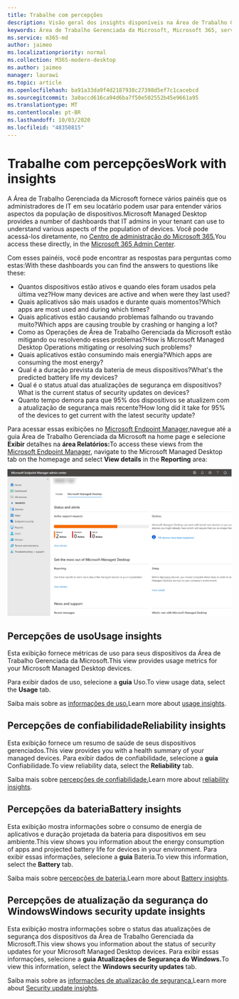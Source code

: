 ```yaml
---
title: Trabalhe com percepções
description: Visão geral dos insights disponíveis na Área de Trabalho Gerenciada da Microsoft
keywords: Área de Trabalho Gerenciada da Microsoft, Microsoft 365, serviço, documentação
ms.service: m365-md
author: jaimeo
ms.localizationpriority: normal
ms.collection: M365-modern-desktop
ms.author: jaimeo
manager: laurawi
ms.topic: article
ms.openlocfilehash: ba91a33da9f4d2187938c27398d5ef7c1cacebcd
ms.sourcegitcommit: 3a0accd616ca94d6ba7f50e502552b45e9661a95
ms.translationtype: MT
ms.contentlocale: pt-BR
ms.lasthandoff: 10/03/2020
ms.locfileid: "48350815"
---
```

# <a name="work-with-insights"></a><span data-ttu-id="231d9-104">Trabalhe com percepções</span><span class="sxs-lookup"><span data-stu-id="231d9-104">Work with insights</span></span>

<span data-ttu-id="231d9-105">A Área de Trabalho Gerenciada da Microsoft fornece vários painéis que os administradores de IT em seu locatário podem usar para entender vários aspectos da população de dispositivos.</span><span class="sxs-lookup"><span data-stu-id="231d9-105">Microsoft Managed Desktop provides a number of dashboards that IT admins in your tenant can use to understand various aspects of the population of devices.</span></span> <span data-ttu-id="231d9-106">Você pode acessá-los diretamente, no [Centro de administração do Microsoft 365.](https://admin.microsoft.com/adminportal/home?previewoff=false#/microsoftmanageddesktop)</span><span class="sxs-lookup"><span data-stu-id="231d9-106">You access these directly, in the [Microsoft 365 Admin Center](https://admin.microsoft.com/adminportal/home?previewoff=false#/microsoftmanageddesktop).</span></span>

<span data-ttu-id="231d9-107">Com esses painéis, você pode encontrar as respostas para perguntas como estas:</span><span class="sxs-lookup"><span data-stu-id="231d9-107">With these dashboards you can find the answers to questions like these:</span></span>

- <span data-ttu-id="231d9-108">Quantos dispositivos estão ativos e quando eles foram usados pela última vez?</span><span class="sxs-lookup"><span data-stu-id="231d9-108">How many devices are active and when were they last used?</span></span>
- <span data-ttu-id="231d9-109">Quais aplicativos são mais usados e durante quais momentos?</span><span class="sxs-lookup"><span data-stu-id="231d9-109">Which apps are most used and during which times?</span></span>
- <span data-ttu-id="231d9-110">Quais aplicativos estão causando problemas falhando ou travando muito?</span><span class="sxs-lookup"><span data-stu-id="231d9-110">Which apps are causing trouble by crashing or hanging a lot?</span></span>
- <span data-ttu-id="231d9-111">Como as Operações de Área de Trabalho Gerenciada da Microsoft estão mitigando ou resolvendo esses problemas?</span><span class="sxs-lookup"><span data-stu-id="231d9-111">How is Microsoft Managed Desktop Operations mitigating or resolving such problems?</span></span>
- <span data-ttu-id="231d9-112">Quais aplicativos estão consumindo mais energia?</span><span class="sxs-lookup"><span data-stu-id="231d9-112">Which apps are consuming the most energy?</span></span>
- <span data-ttu-id="231d9-113">Qual é a duração prevista da bateria de meus dispositivos?</span><span class="sxs-lookup"><span data-stu-id="231d9-113">What's the predicted battery life my devices?</span></span>
- <span data-ttu-id="231d9-114">Qual é o status atual das atualizações de segurança em dispositivos?</span><span class="sxs-lookup"><span data-stu-id="231d9-114">What is the current status of security updates on devices?</span></span>
- <span data-ttu-id="231d9-115">Quanto tempo demora para que 95% dos dispositivos se atualizem com a atualização de segurança mais recente?</span><span class="sxs-lookup"><span data-stu-id="231d9-115">How long did it take for 95% of the devices to get current with the latest security update?</span></span>


<span data-ttu-id="231d9-116">Para acessar essas exibições no [Microsoft Endpoint Manager,](https://endpoint.microsoft.com/)navegue até a guia Área de Trabalho Gerenciada da Microsoft na home page e selecione **Exibir** detalhes na **área Relatórios:**</span><span class="sxs-lookup"><span data-stu-id="231d9-116">To access these views from the [Microsoft Endpoint Manager](https://endpoint.microsoft.com/), navigate to the Microsoft Managed Desktop tab on the homepage and select **View details** in the **Reporting** area:</span></span>


![Página principal do Centro de administração com a área De relatórios no canto inferior esquerdo e link Exibir detalhes](../../media/insights-main.png)


## <a name="usage-insights"></a><span data-ttu-id="231d9-118">Percepções de uso</span><span class="sxs-lookup"><span data-stu-id="231d9-118">Usage insights</span></span>
<span data-ttu-id="231d9-119">Esta exibição fornece métricas de uso para seus dispositivos da Área de Trabalho Gerenciada da Microsoft.</span><span class="sxs-lookup"><span data-stu-id="231d9-119">This view provides usage metrics for your Microsoft Managed Desktop devices.</span></span> 

<span data-ttu-id="231d9-120">Para exibir dados de uso, selecione a **guia** Uso.</span><span class="sxs-lookup"><span data-stu-id="231d9-120">To view usage data, select the **Usage** tab.</span></span>

<span data-ttu-id="231d9-121">Saiba mais sobre as [informações de uso.](usage-insights.md)</span><span class="sxs-lookup"><span data-stu-id="231d9-121">Learn more about [usage insights](usage-insights.md).</span></span>

## <a name="reliability-insights"></a><span data-ttu-id="231d9-122">Percepções de confiabilidade</span><span class="sxs-lookup"><span data-stu-id="231d9-122">Reliability insights</span></span>
<span data-ttu-id="231d9-123">Esta exibição fornece um resumo de saúde de seus dispositivos gerenciados.</span><span class="sxs-lookup"><span data-stu-id="231d9-123">This view provides you with a health summary of your managed devices.</span></span> <span data-ttu-id="231d9-124">Para exibir dados de confiabilidade, selecione a **guia** Confiabilidade.</span><span class="sxs-lookup"><span data-stu-id="231d9-124">To view reliability data, select the **Reliability** tab.</span></span>

<span data-ttu-id="231d9-125">Saiba mais sobre [percepções de confiabilidade.](reliability-insights.md)</span><span class="sxs-lookup"><span data-stu-id="231d9-125">Learn more about [reliability insights](reliability-insights.md).</span></span>

## <a name="battery-insights"></a><span data-ttu-id="231d9-126">Percepções da bateria</span><span class="sxs-lookup"><span data-stu-id="231d9-126">Battery insights</span></span>
<span data-ttu-id="231d9-127">Esta exibição mostra informações sobre o consumo de energia de aplicativos e duração projetada da bateria para dispositivos em seu ambiente.</span><span class="sxs-lookup"><span data-stu-id="231d9-127">This view shows you information about the energy consumption of apps and projected battery life for devices in your environment.</span></span> <span data-ttu-id="231d9-128">Para exibir essas informações, selecione a **guia** Bateria.</span><span class="sxs-lookup"><span data-stu-id="231d9-128">To view this information, select the **Battery** tab.</span></span>

<span data-ttu-id="231d9-129">Saiba mais sobre [percepções de bateria.](battery-insights.md)</span><span class="sxs-lookup"><span data-stu-id="231d9-129">Learn more about [Battery insights](battery-insights.md).</span></span>

## <a name="windows-security-update-insights"></a><span data-ttu-id="231d9-130">Percepções de atualização da segurança do Windows</span><span class="sxs-lookup"><span data-stu-id="231d9-130">Windows security update insights</span></span>
<span data-ttu-id="231d9-131">Esta exibição mostra informações sobre o status das atualizações de segurança dos dispositivos da Área de Trabalho Gerenciada da Microsoft.</span><span class="sxs-lookup"><span data-stu-id="231d9-131">This view shows you information about the status of security updates for your Microsoft Managed Desktop devices.</span></span> <span data-ttu-id="231d9-132">Para exibir essas informações, selecione a **guia Atualizações de Segurança do Windows.**</span><span class="sxs-lookup"><span data-stu-id="231d9-132">To view this information, select the **Windows security updates** tab.</span></span>

<span data-ttu-id="231d9-133">Saiba mais sobre as [informações de atualização de segurança.](security-update-insights.md)</span><span class="sxs-lookup"><span data-stu-id="231d9-133">Learn more about [Security update insights](security-update-insights.md).</span></span>

